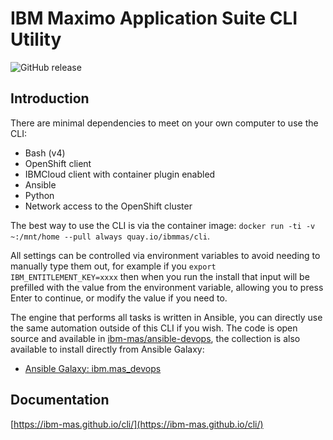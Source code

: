 # IBM Maximo Application Suite CLI Utility
![GitHub release](https://img.shields.io/github/v/release/ibm-mas/cli)

## Introduction

There are minimal dependencies to meet on your own computer to use the CLI:

- Bash (v4)
- OpenShift client
- IBMCloud client with container plugin enabled
- Ansible
- Python
- Network access to the OpenShift cluster

The best way to use the CLI is via the container image: `docker run -ti -v ~:/mnt/home --pull always quay.io/ibmmas/cli`.

All settings can be controlled via environment variables to avoid needing to manually type them out, for example if you `export IBM_ENTITLEMENT_KEY=xxxx` then when you run the install that input will be prefilled with the value from the environment variable, allowing you to press Enter to continue, or modify the value if you need to.

The engine that performs all tasks is written in Ansible, you can directly use the same automation outside of this CLI if you wish.  The code is open source and available in [ibm-mas/ansible-devops](https://github.com/ibm-mas/ansible-devops), the collection is also available to install directly from Ansible Galaxy:

- [Ansible Galaxy: ibm.mas_devops](https://galaxy.ansible.com/ibm/mas_devops)


## Documentation
[https://ibm-mas.github.io/cli/](https://ibm-mas.github.io/cli/)
